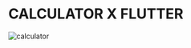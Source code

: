 # CALCULATOR X FLUTTER

![calculator](https://user-images.githubusercontent.com/118524346/202909057-10c2c8df-b712-4428-8049-42849fcb7204.jpg)
